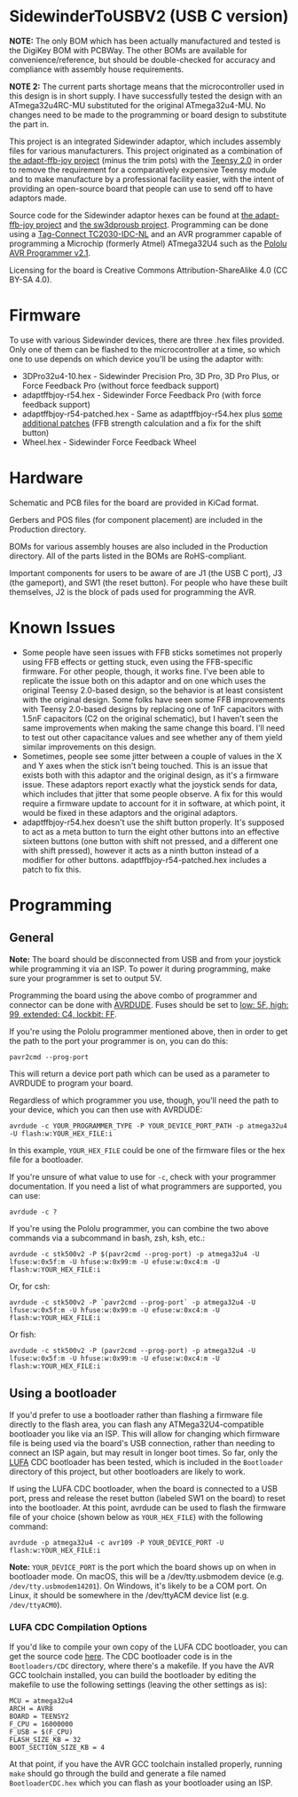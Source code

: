 # SidewinderToUSBV2 (USB C version)
**NOTE:** The only BOM which has been actually manufactured and tested is the DigiKey BOM with PCBWay.  The other BOMs are available for convenience/reference, but should be double-checked for accuracy and compliance with assembly house requirements.

**NOTE 2:** The current parts shortage means that the microcontroller used in this design is in short supply.  I have successfully tested the design with an ATmega32u4RC-MU substituted for the original ATmega32u4-MU.  No changes need to be made to the programming or board design to substitute the part in.

This project is an integrated Sidewinder adaptor, which includes assembly files for various manufacturers.  This project originated as a combination of [the adapt-ffb-joy project](https://github.com/tloimu/adapt-ffb-joy) (minus the trim pots) with the [Teensy 2.0](https://www.pjrc.com/teensy/schematic.html) in order to remove the requirement for a comparatively expensive Teensy module and to make manufacture by a professional facility easier, with the intent of providing an open-source board that people can use to send off to have adaptors made.

Source code for the Sidewinder adaptor hexes can be found at [the adapt-ffb-joy project](https://github.com/tloimu/adapt-ffb-joy) and [the sw3dprousb project](https://code.google.com/archive/p/sw3dprousb/).  Programming can be done using a [Tag-Connect TC2030-IDC-NL](https://www.tag-connect.com/product/tc2030-idc-nl) and an AVR programmer capable of programming a Microchip (formerly Atmel) ATmega32U4 such as the [Pololu AVR Programmer v2.1](https://www.pololu.com/product/3172).

Licensing for the board is Creative Commons Attribution-ShareAlike 4.0 (CC BY-SA 4.0).

# Firmware

To use with various Sidewinder devices, there are three .hex files provided.  Only one of them can be flashed to the microcontroller at a time, so which one to use depends on which device you'll be using the adaptor with:

- 3DPro32u4-10.hex - Sidewinder Precision Pro, 3D Pro, 3D Pro Plus, or Force Feedback Pro (without force feedback support)
- adaptffbjoy-r54.hex - Sidewinder Force Feedback Pro (with force feedback support)
- adaptffbjoy-r54-patched.hex - Same as adaptffbjoy-r54.hex plus [some additional patches](https://github.com/Kreeblah/adapt-ffb-joy) (FFB strength calculation and a fix for the shift button)
- Wheel.hex - Sidewinder Force Feedback Wheel

# Hardware

Schematic and PCB files for the board are provided in KiCad format.

Gerbers and POS files (for component placement) are included in the Production directory.

BOMs for various assembly houses are also included in the Production directory.  All of the parts listed in the BOMs are RoHS-compliant.

Important components for users to be aware of are J1 (the USB C port), J3 (the gameport), and SW1 (the reset button).  For people who have these built themselves, J2 is the block of pads used for programming the AVR.

# Known Issues

- Some people have seen issues with FFB sticks sometimes not properly using FFB effects or getting stuck, even using the FFB-specific firmware.  For other people, though, it works fine.  I've been able to replicate the issue both on this adaptor and on one which uses the original Teensy 2.0-based design, so the behavior is at least consistent with the original design.  Some folks have seen some FFB improvements with Teensy 2.0-based designs by replacing one of 1nF capacitors with 1.5nF capacitors (C2 on the original schematic), but I haven't seen the same improvements when making the same change this board.  I'll need to test out other capacitance values and see whether any of them yield similar improvements on this design.
- Sometimes, people see some jitter between a couple of values in the X and Y axes when the stick isn't being touched.  This is an issue that exists both with this adaptor and the original design, as it's a firmware issue.  These adaptors report exactly what the joystick sends for data, which includes that jitter that some people observe.  A fix for this would require a firmware update to account for it in software, at which point, it would be fixed in these adaptors and the original adaptors.
- adaptffbjoy-r54.hex doesn't use the shift button properly.  It's supposed to act as a meta button to turn the eight other buttons into an effective sixteen buttons (one button with shift not pressed, and a different one with shift pressed), however it acts as a ninth button instead of a modifier for other buttons.  adaptffbjoy-r54-patched.hex includes a patch to fix this.

# Programming

## General

**Note:** The board should be disconnected from USB and from your joystick while programming it via an ISP.  To power it during programming, make sure your programmer is set to output 5V.

Programming the board using the above combo of programmer and connector can be done with [AVRDUDE](https://www.nongnu.org/avrdude/).  Fuses should be set to [low: 5F, high: 99, extended: C4, lockbit: FF](http://eleccelerator.com/fusecalc/fusecalc.php?chip=atmega32u4&LOW=5F&HIGH=99&EXTENDED=C4&LOCKBIT=FF).

If you're using the Pololu programmer mentioned above, then in order to get the path to the port your programmer is on, you can do this:

    pavr2cmd --prog-port

This will return a device port path which can be used as a parameter to AVRDUDE to program your board.

Regardless of which programmer you use, though, you'll need the path to your device, which you can then use with AVRDUDE:

    avrdude -c YOUR_PROGRAMMER_TYPE -P YOUR_DEVICE_PORT_PATH -p atmega32u4 -U flash:w:YOUR_HEX_FILE:i

In this example, `YOUR_HEX_FILE` could be one of the firmware files or the hex file for a bootloader.

If you're unsure of what value to use for `-c`, check with your programmer documentation.  If you need a list of what programmers are supported, you can use:

    avrdude -c ?

If you're using the Pololu programmer, you can combine the two above commands via a subcommand in bash, zsh, ksh, etc.:

    avrdude -c stk500v2 -P $(pavr2cmd --prog-port) -p atmega32u4 -U lfuse:w:0x5f:m -U hfuse:w:0x99:m -U efuse:w:0xc4:m -U flash:w:YOUR_HEX_FILE:i

Or, for csh:

    avrdude -c stk500v2 -P `pavr2cmd --prog-port` -p atmega32u4 -U lfuse:w:0x5f:m -U hfuse:w:0x99:m -U efuse:w:0xc4:m -U flash:w:YOUR_HEX_FILE:i

Or fish:

    avrdude -c stk500v2 -P (pavr2cmd --prog-port) -p atmega32u4 -U lfuse:w:0x5f:m -U hfuse:w:0x99:m -U efuse:w:0xc4:m -U flash:w:YOUR_HEX_FILE:i

## Using a bootloader

If you'd prefer to use a bootloader rather than flashing a firmware file directly to the flash area, you can flash any ATMega32U4-compatible bootloader you like via an ISP.  This will allow for changing which firmware file is being used via the board's USB connection, rather than needing to connect an ISP again, but may result in longer boot times.  So far, only the [LUFA](https://github.com/abcminiuser/lufa) CDC bootloader has been tested, which is included in the `Bootloader` directory of this project, but other bootloaders are likely to work.

If using the LUFA CDC bootloader, when the board is connected to a USB port, press and release the reset button (labeled SW1 on the board) to reset into the bootloader.  At this point, avrdude can be used to flash the firmware file of your choice (shown below as `YOUR_HEX_FILE`) with the following command:

    avrdude -p atmega32u4 -c avr109 -P YOUR_DEVICE_PORT -U flash:w:YOUR_HEX_FILE:i

**Note:** `YOUR_DEVICE_PORT` is the port which the board shows up on when in bootloader mode.  On macOS, this will be a /dev/tty.usbmodem device (e.g. `/dev/tty.usbmodem14201`).  On Windows, it's likely to be a COM port.  On Linux, it should be somewhere in the /dev/ttyACM device list (e.g. `/dev/ttyACM0`).

### LUFA CDC Compilation Options

If you'd like to compile your own copy of the LUFA CDC bootloader, you can get the source code [here](https://github.com/abcminiuser/lufa).  The CDC bootloader code is in the `Bootloaders/CDC` directory, where there's a makefile.  If you have the AVR GCC toolchain installed, you can build the bootloader by editing the makefile to use the following settings (leaving the other settings as is):

    MCU = atmega32u4
    ARCH = AVR8
    BOARD = TEENSY2
    F_CPU = 16000000
    F_USB = $(F_CPU)
    FLASH_SIZE_KB = 32
    BOOT_SECTION_SIZE_KB = 4

At that point, if you have the AVR GCC toolchain installed properly, running `make` should go through the build and generate a file named `BootloaderCDC.hex` which you can flash as your bootloader using an ISP.
